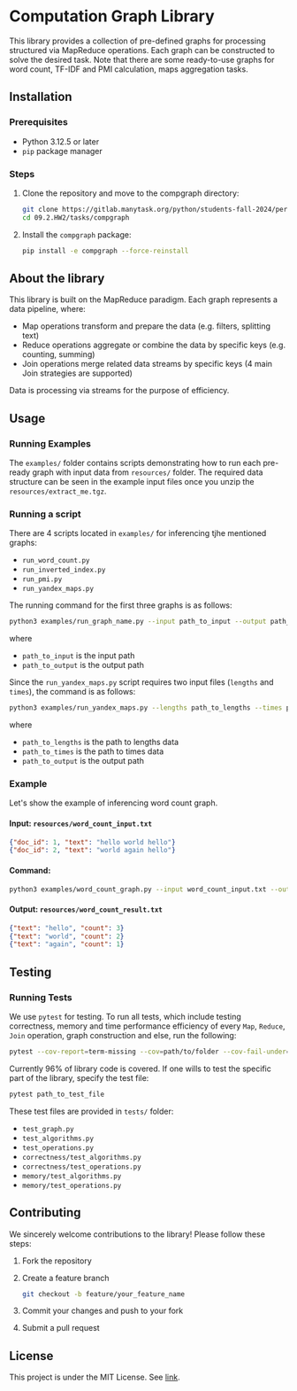 # Computation Graph Library

This library provides a collection of pre-defined graphs for processing structured via MapReduce operations. Each graph can be constructed to solve the desired task. Note that there are some ready-to-use graphs for word count, TF-IDF and PMI calculation, maps aggregation tasks.

## Installation

### Prerequisites

* Python 3.12.5 or later
* `pip` package manager

### Steps

1. Clone the repository and move to the compgraph directory:

   ```bash
   git clone https://gitlab.manytask.org/python/students-fall-2024/perkyfever
   cd 09.2.HW2/tasks/compgraph
   ```
2. Install the `compgraph` package:

   ```bash
   pip install -e compgraph --force-reinstall
   ```

## About the library

This library is built on the MapReduce paradigm. Each graph represents a data pipeline, where:

* Map operations transform and prepare the data (e.g. filters, splitting text)
* Reduce operations aggregate or combine the data by specific keys (e.g. counting, summing)
* Join operations merge related data streams by specific keys (4 main Join strategies are supported)

Data is processing via streams for the purpose of efficiency.

## Usage

### Running Examples

The `examples/` folder contains scripts demonstrating how to run each pre-ready graph with input data from `resources/` folder. The required data structure can be seen in the example input files once you unzip the `resources/extract_me.tgz`.

### Running a script

There are 4 scripts located in `examples/` for inferencing tjhe mentioned graphs:

* `run_word_count.py`
* `run_inverted_index.py`
* `run_pmi.py`
* `run_yandex_maps.py`

The running command for the first three graphs is as follows:

```bash
python3 examples/run_graph_name.py --input path_to_input --output path_to_output
```

where

* `path_to_input` is the input path
* `path_to_output` is the output path

Since the `run_yandex_maps.py` script requires two input files (`lengths` and `times`), the command is as follows:

```bash
python3 examples/run_yandex_maps.py --lengths path_to_lengths --times path_to_times --output path_to_output
```

where

* `path_to_lengths` is the path to lengths data
* `path_to_times` is the path to times data
* `path_to_output` is the output path

### Example

Let's show the example of inferencing word count graph.

#### Input: `resources/word_count_input.txt`

```json
{"doc_id": 1, "text": "hello world hello"}
{"doc_id": 2, "text": "world again hello"}
```

#### Command:

```bash
python3 examples/word_count_graph.py --input word_count_input.txt --output word_count_result.txt
```

#### Output: `resources/word_count_result.txt`

```json
{"text": "hello", "count": 3}
{"text": "world", "count": 2}
{"text": "again", "count": 1}
```

## Testing

### Running Tests

We use `pytest` for testing. To run all tests, which include testing correctness, memory and time performance efficiency of every `Map`, `Reduce`, `Join` operation, graph construction and else, run the following:

```bash
pytest --cov-report=term-missing --cov=path/to/folder --cov-fail-under=95 --timeout=360
```

Currently 96% of library code is covered. If one wills to test the specific part of the library, specify the test file:

```bash
pytest path_to_test_file
```

These test files are provided in `tests/` folder:

* `test_graph.py`
* `test_algorithms.py`
* `test_operations.py`
* `correctness/test_algorithms.py`
* `correctness/test_operations.py`
* `memory/test_algorithms.py`
* `memory/test_operations.py`

## Contributing

We sincerely welcome contributions to the library! Please follow these steps:

1. Fork the repository
2. Create a feature branch

   ```bash
   git checkout -b feature/your_feature_name
   ```
3. Commit your changes and push to your fork
4. Submit a pull request

## License

This project is under the MIT License. See [link](https://en.wikipedia.org/wiki/MIT_License).
